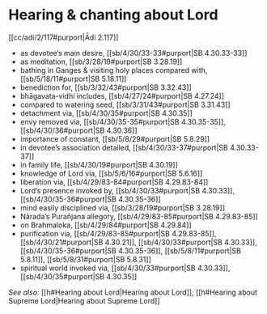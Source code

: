 # Hearing & chanting about Lord

[[cc/adi/2/117#purport|Ādi 2.117]]

* as devotee’s main desire, [[sb/4/30/33-33#purport|SB 4.30.33-33]]
* as meditation, [[sb/3/28/19#purport|SB 3.28.19]]
* bathing in Ganges & visiting holy places compared with, [[sb/5/18/11#purport|SB 5.18.11]]
* benediction for, [[sb/3/32/43#purport|SB 3.32.43]]
* bhāgavata-vidhi includes, [[sb/4/27/24#purport|SB 4.27.24]]
* compared to watering seed, [[sb/3/31/43#purport|SB 3.31.43]]
* detachment via, [[sb/4/30/35#purport|SB 4.30.35]]
* envy removed via, [[sb/4/30/35-35#purport|SB 4.30.35-35]], [[sb/4/30/36#purport|SB 4.30.36]]
* importance of constant, [[sb/5/8/29#purport|SB 5.8.29]]
* in devotee’s association detailed, [[sb/4/30/33-37#purport|SB 4.30.33-37]]
* in family life, [[sb/4/30/19#purport|SB 4.30.19]]
* knowledge of Lord via, [[sb/5/6/16#purport|SB 5.6.16]]
* liberation via, [[sb/4/29/83-84#purport|SB 4.29.83-84]]
* Lord’s presence invoked by, [[sb/4/30/33#purport|SB 4.30.33]], [[sb/4/30/35-36#purport|SB 4.30.35-36]]
* mind easily disciplined via, [[sb/3/28/19#purport|SB 3.28.19]]
* Nārada’s Purañjana allegory, [[sb/4/29/83-85#purport|SB 4.29.83-85]]
* on Brahmaloka, [[sb/4/29/84#purport|SB 4.29.84]]
* purification via, [[sb/4/29/83-85#purport|SB 4.29.83-85]], [[sb/4/30/21#purport|SB 4.30.21]], [[sb/4/30/33#purport|SB 4.30.33]], [[sb/4/30/35-36#purport|SB 4.30.35-36]], [[sb/5/8/11#purport|SB 5.8.11]], [[sb/5/8/31#purport|SB 5.8.31]]
* spiritual world invoked via, [[sb/4/30/33#purport|SB 4.30.33]], [[sb/4/30/35#purport|SB 4.30.35]]

*See also:* [[h#Hearing about Lord|Hearing about Lord]]; [[h#Hearing about Supreme Lord|Hearing about Supreme Lord]]
